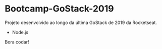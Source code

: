 # Bootcamp-GoStack-2019
Projeto desenvolvido ao longo da última GoStack de 2019 da Rocketseat.

- Node.js

Bora codar!
